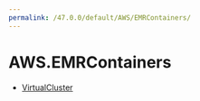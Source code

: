 ```yaml
---
permalink: /47.0.0/default/AWS/EMRContainers/
---
```


# AWS.EMRContainers



* [VirtualCluster](VirtualCluster.md)